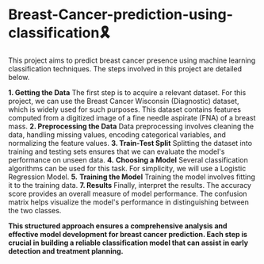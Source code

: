 # Breast-Cancer-prediction-using-classification🎗

This project aims to predict breast cancer presence using machine learning classification techniques. The steps involved in this project are detailed below.

**1. Getting the Data**
The first step is to acquire a relevant dataset. For this project, we can use the Breast Cancer Wisconsin (Diagnostic) dataset, which is widely used for such purposes. This dataset contains features computed from a digitized image of a fine needle aspirate (FNA) of a breast mass.
**2. Preprocessing the Data**
Data preprocessing involves cleaning the data, handling missing values, encoding categorical variables, and normalizing the feature values.
**3. Train-Test Split**
Splitting the dataset into training and testing sets ensures that we can evaluate the model's performance on unseen data.
**4.** **Choosing a Model**
Several classification algorithms can be used for this task. For simplicity, we will use a Logistic Regression Model.
**5.** **Training the Model**
Training the model involves fitting it to the training data.
**7. Results**
Finally, interpret the results. The accuracy score provides an overall measure of model performance. The confusion matrix helps visualize the model's performance in distinguishing between the two classes.

**This structured approach ensures a comprehensive analysis and effective model development for breast cancer prediction. Each step is crucial in building a reliable classification model that can assist in early detection and treatment planning.**
